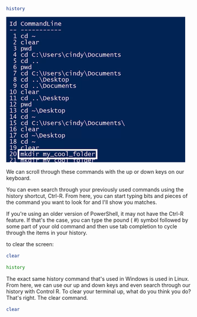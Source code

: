 ```PowerShell
history
```

![history](images/history.png)

We can scroll through these commands with the up or down keys on our keyboard. 

You can even search through your previously used commands using the history shortcut, Ctrl-R. From here, you can start typing bits and pieces of the command you want to look for and I'll show you matches.

If you're using an older version of PowerShell, it may not have the Ctrl-R feature. If that's the case, you can type the pound ( #) symbol followed by some part of your old command and then use tab completion to cycle through the items in your history.

to clear the screen: 

```PowerShell
clear
```

```Bash
history
```

The exact same history command that's used in Windows is used in Linux. From here, we can use our up and down keys and even search through our history with Control R. To clear your terminal up, what do you think you do? That's right. The clear command.

```Bash
clear
```